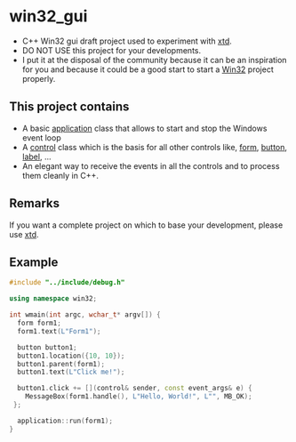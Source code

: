 # win32_gui

* C++ Win32 gui draft project used to experiment with [xtd](https://gammasoft71.wixsite.com/xtdpro).
* DO NOT USE this project for your developments.
* I put it at the disposal of the community because it can be an inspiration for you and because it could be a good start to start a [Win32](https://docs.microsoft.com/en-us/windows/win32/controls/window-controls) project properly.

## This project contains

* A basic [application](https://github.com/gammasoft71/win32_gui/blob/main/win32_gui/src/win32/include/application.h) class that allows to start and stop the Windows event loop
* A [control](https://github.com/gammasoft71/win32_gui/blob/main/win32_gui/src/win32/include/control.h) class which is the basis for all other controls like, [form](https://github.com/gammasoft71/win32_gui/blob/main/win32_gui/src/win32/include/form.h), [button](https://github.com/gammasoft71/win32_gui/blob/main/win32_gui/src/win32/include/button.h), [label](https://github.com/gammasoft71/win32_gui/blob/main/win32_gui/src/win32/include/label.h), ...
* An elegant way to receive the events in all the controls and to process them cleanly in C++.

## Remarks

If you want a complete project on which to base your development, please use [xtd](https://gammasoft71.wixsite.com/xtdpro).

## Example

```c++
#include "../include/debug.h"

using namespace win32;

int wmain(int argc, wchar_t* argv[]) {
  form form1;
  form1.text(L"Form1");

  button button1;
  button1.location({10, 10});
  button1.parent(form1);
  button1.text(L"Click me!");

  button1.click += [](control& sender, const event_args& e) {
    MessageBox(form1.handle(), L"Hello, World!", L"", MB_OK);
 };

  application::run(form1);
}
```
